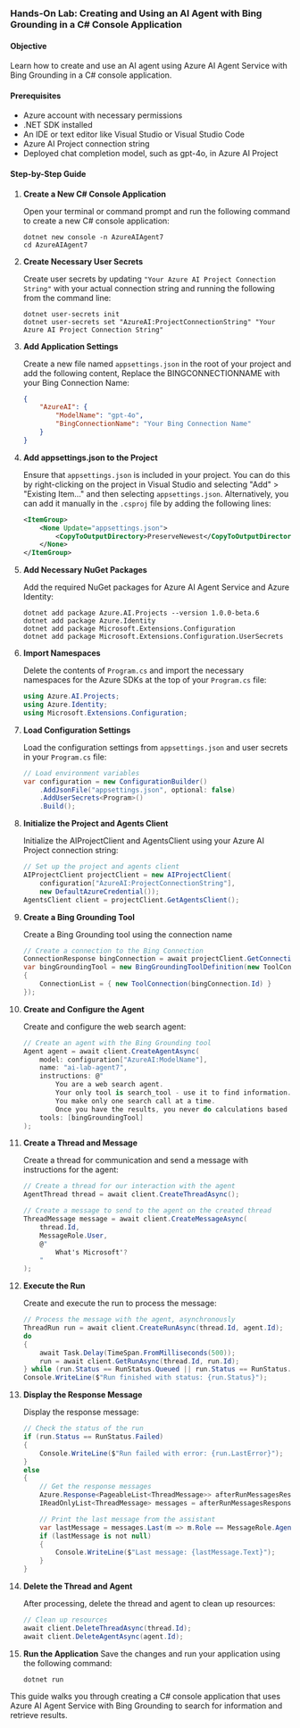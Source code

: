 ### Hands-On Lab: Creating and Using an AI Agent with Bing Grounding in a C# Console Application

#### Objective
Learn how to create and use an AI agent using Azure AI Agent Service with Bing Grounding in a C# console application.

#### Prerequisites
- Azure account with necessary permissions
- .NET SDK installed
- An IDE or text editor like Visual Studio or Visual Studio Code
- Azure AI Project connection string
- Deployed chat completion model, such as gpt-4o, in Azure AI Project

#### Step-by-Step Guide

1. **Create a New C# Console Application**

    Open your terminal or command prompt and run the following command to create a new C# console application:
    ```
    dotnet new console -n AzureAIAgent7
    cd AzureAIAgent7

    ```

2. **Create Necessary User Secrets**

    Create user secrets by updating `"Your Azure AI Project Connection String"` with your actual connection string and running the following from the command line:
    ```
    dotnet user-secrets init
    dotnet user-secrets set "AzureAI:ProjectConnectionString" "Your Azure AI Project Connection String"

    ```

3. **Add Application Settings**

    Create a new file named `appsettings.json` in the root of your project and add the following content, Replace the BINGCONNECTIONNAME with your Bing Connection Name:
    ```json
    {
        "AzureAI": {
            "ModelName": "gpt-4o",
            "BingConnectionName": "Your Bing Connection Name"
        }
    }
    ```

4. **Add appsettings.json to the Project**

    Ensure that `appsettings.json` is included in your project. You can do this by right-clicking on the project in Visual Studio and selecting "Add" > "Existing Item..." and then selecting `appsettings.json`.
    Alternatively, you can add it manually in the `.csproj` file by adding the following lines:
    ```xml
    <ItemGroup>
        <None Update="appsettings.json">
            <CopyToOutputDirectory>PreserveNewest</CopyToOutputDirectory>
        </None>
    </ItemGroup>
    ```

4. **Add Necessary NuGet Packages**

    Add the required NuGet packages for Azure AI Agent Service and Azure Identity:
    ```
    dotnet add package Azure.AI.Projects --version 1.0.0-beta.6
    dotnet add package Azure.Identity
    dotnet add package Microsoft.Extensions.Configuration
    dotnet add package Microsoft.Extensions.Configuration.UserSecrets

    ```

5. **Import Namespaces**

    Delete the contents of `Program.cs` and import the necessary namespaces for the Azure SDKs at the top of your `Program.cs` file:
    ```csharp
    using Azure.AI.Projects;
    using Azure.Identity;
    using Microsoft.Extensions.Configuration;
    ```

6. **Load Configuration Settings**

    Load the configuration settings from `appsettings.json` and user secrets in your `Program.cs` file:
    ```csharp
    // Load environment variables
    var configuration = new ConfigurationBuilder()
        .AddJsonFile("appsettings.json", optional: false)
        .AddUserSecrets<Program>()
        .Build();
    ```

7. **Initialize the Project and Agents Client**

	Initialize the AIProjectClient and AgentsClient using your Azure AI Project connection string:
	```csharp
    // Set up the project and agents client
    AIProjectClient projectClient = new AIProjectClient(
        configuration["AzureAI:ProjectConnectionString"],
        new DefaultAzureCredential());
    AgentsClient client = projectClient.GetAgentsClient();
	```

8. **Create a Bing Grounding Tool**

    Create a Bing Grounding tool using the connection name
	```csharp
    // Create a connection to the Bing Connection
    ConnectionResponse bingConnection = await projectClient.GetConnectionsClient().GetConnectionAsync(configuration["AzureAI:BingConnectionName"]);
    var bingGroundingTool = new BingGroundingToolDefinition(new ToolConnectionList
    {
        ConnectionList = { new ToolConnection(bingConnection.Id) }
    });
	```

9. **Create and Configure the Agent**

    Create and configure the web search agent:
    ```csharp
    // Create an agent with the Bing Grounding tool
    Agent agent = await client.CreateAgentAsync(
        model: configuration["AzureAI:ModelName"],
        name: "ai-lab-agent7",
        instructions: @"
            You are a web search agent.
            Your only tool is search_tool - use it to find information.
            You make only one search call at a time.
            Once you have the results, you never do calculations based on them.",
        tools: [bingGroundingTool]
    );
    ```

10. **Create a Thread and Message**

	Create a thread for communication and send a message with instructions for the agent:
	```csharp
    // Create a thread for our interaction with the agent
    AgentThread thread = await client.CreateThreadAsync();

    // Create a message to send to the agent on the created thread
    ThreadMessage message = await client.CreateMessageAsync(
        thread.Id,
        MessageRole.User,
        @"
            What's Microsoft'?
        "
    );
	```

11. **Execute the Run**

	Create and execute the run to process the message:
	```csharp
    // Process the message with the agent, asynchronously
    ThreadRun run = await client.CreateRunAsync(thread.Id, agent.Id);
    do
    {
        await Task.Delay(TimeSpan.FromMilliseconds(500));
        run = await client.GetRunAsync(thread.Id, run.Id);
    } while (run.Status == RunStatus.Queued || run.Status == RunStatus.InProgress);
    Console.WriteLine($"Run finished with status: {run.Status}");
	```

12. **Display the Response Message**

	Display the response message:
	```csharp
    // Check the status of the run
    if (run.Status == RunStatus.Failed)
    {
        Console.WriteLine($"Run failed with error: {run.LastError}");
    }
    else
    {
        // Get the response messages
        Azure.Response<PageableList<ThreadMessage>> afterRunMessagesResponse = await client.GetMessagesAsync(thread.Id);
        IReadOnlyList<ThreadMessage> messages = afterRunMessagesResponse.Value.Data;

        // Print the last message from the assistant
        var lastMessage = messages.Last(m => m.Role == MessageRole.Agent)?.ContentItems[0] as MessageTextContent;
        if (lastMessage is not null)
        {
            Console.WriteLine($"Last message: {lastMessage.Text}");
        }
    }
	```

13. **Delete the Thread and Agent**

    After processing, delete the thread and agent to clean up resources:
    ```csharp
    // Clean up resources
    await client.DeleteThreadAsync(thread.Id);
    await client.DeleteAgentAsync(agent.Id);
    ```

14. **Run the Application**
    Save the changes and run your application using the following command:
    ```
    dotnet run
    ```

This guide walks you through creating a C# console application that uses Azure AI Agent Service with Bing Grounding to search for information and retrieve results.